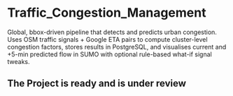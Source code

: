 # Traffic_Congestion_Management
Global, bbox-driven pipeline that detects and predicts urban congestion. Uses OSM traffic signals + Google ETA pairs to compute cluster-level congestion factors, stores results in PostgreSQL, and visualises current and +5-min predicted flow in SUMO with optional rule-based what-if signal tweaks.

## The Project is ready and is under review 
